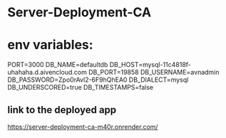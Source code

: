 # Server-Deployment-CA

# env variables:

PORT=3000
DB_NAME=defaultdb
DB_HOST=mysql-11c4818f-uhahaha.d.aivencloud.com
DB_PORT=19858
DB_USERNAME=avnadmin
DB_PASSWORD=Zpo0rAvl2-6F9hQhEA0
DB_DIALECT=mysql
DB_UNDERSCORED=true
DB_TIMESTAMPS=false

## link to the deployed app

https://server-deployment-ca-m40r.onrender.com/

## 
